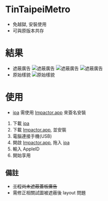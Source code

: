 # TinTaipeiMetro
- 免越獄, 安裝使用
- 可與原版本共存

# 結果
- 遮蔽廣告
![遮蔽廣告](https://github.com/s2339956/TinTaipeiMetro/blob/master/upshotImage/2018-07-04%2016.54.14.png?raw=true)
![遮蔽廣告](https://github.com/s2339956/TinTaipeiMetro/blob/master/upshotImage/IMG_0003.PNG?raw=true)
![遮蔽廣告](https://github.com/s2339956/TinTaipeiMetro/blob/master/upshotImage/IMG_0004.PNG?raw=true)
- 原始樣貌
![原始樣貌](https://github.com/s2339956/TinTaipeiMetro/blob/master/upshotImage/IMG_1461.PNG?raw=true)

# 使用
- [ipa](https://github.com/s2339956/TinTaipeiMetro/blob/master/TinTaipeiMetro.ipa?raw=true) 需使用 [Impactor.app](http://www.cydiaimpactor.com/) 來簽名安裝
1. 下載 [ipa](https://github.com/s2339956/TinTaipeiMetro/blob/master/TinTaipeiMetro.ipa?raw=true)
2. 下載 [Impactor.app](http://www.cydiaimpactor.com/), 並安裝
3. 電腦連接手機(USB)
4. 開啟 [Impactor.app](http://www.cydiaimpactor.com/), 拖入 [ipa](https://github.com/s2339956/TinTaipeiMetro/blob/master/TinTaipeiMetro.ipa?raw=true)
5. 輸入 AppleID
6. 開始享用

## 備註
- ~~工程尚未遮蔽蓋板廣告~~
- 需修正相關試圖被遮蔽後 layout 問題

